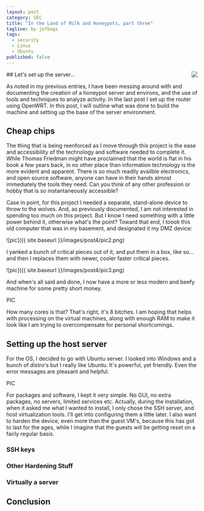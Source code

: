 ```yaml
---
layout: post
category: SEC
title: "In the Land of Milk and Honeypots, part three"
tagline: by jefbags
tags: 
  - security
  - Linux
  - Ubuntu
published: false
---
```









<p />
## Let's set up the server...
<img align="right" src="{{ site.baseurl }}/images/linux.png">

As noted in my previous entries, I have been messing around with and documenting the creation of a honeypot server and environs, and the use of tools and techniques to analyze activity.  In the last post I set up the router using OpenWRT.   In this post, I will outline what was done to build the machine and setting up the base of the server environment.  

<!--more-->

## Cheap chips
The thing that is being reenforced as I move through this project is the ease and accessibility of the technology and software needed to complete it.  While Thomas Friedman might have proclaimed that the world is flat in his book a few years back, in no other place than information technology is the more evident and apparent.  There is so much readily availble electronics, and open source software, anyone can have in their hands almost immediately the tools they need.  Can you think of any other profession or hobby that is so instantaneously accessible?

Case in point, for this project I needed a separate, stand-alone device to throw to the wolves.  And, as previously documented, I am not interested in spending too much on this project.  But I know I need something with a little power behind it, otherwise what's the point?  Toward that end, I toook this old computer that was in my basement, and designated it my DMZ device:

![pic]({{ site.baseurl }}/images/post4/pic2.png)

I yanked a bunch of critical pieces out of it, and put them in a box, like so... and then I replaces them with newer, cooler faster critical pieces.

![pic]({{ site.baseurl }}/images/post4/pic3.png)

And when's all said and done, I now have a more or less modern and beefy machine for some pretty short money.  

PIC

How many cores is that?  That's right, it's 8 bitches.  I am hoping that helps with processing on the virtual machines, along with enough RAM to make it look like I am trying to overcompensate for personal shortcomings. 

## Setting up the host server
For the OS, I decided to go with Ubuntu server.  I looked into Windows and a bunch of distro's but I really like Ubuntu.  It's powerful, yet friendly.  Even the error messages are pleasant and helpful.

PIC 

For packages and software, I kept it very simple. No GUI, no extra packages, no servers, limited services etc.  Actually, during the installation, when it asked me what I wanted to install, I only chose the SSH server, and host virtualization tools.  I'll get into configuring them a little later.  I also want to harden the device, even more than the guest VM's, because this has got to last for the ages, while I imagine that the guests will be getting reset on a fairly regular basis.

### SSH keys

### Other Hardening Stuff

### Virtually a server


## Conclusion


